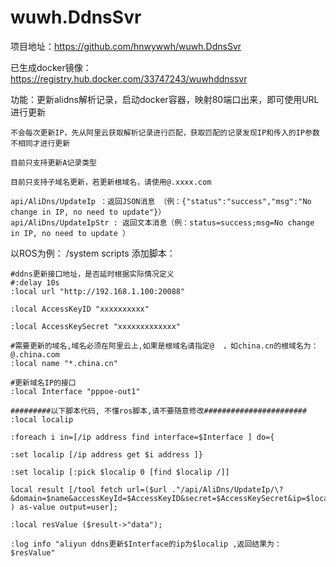 # wuwh.DdnsSvr

项目地址：https://github.com/hnwywwh/wuwh.DdnsSvr

已生成docker镜像：https://registry.hub.docker.com/33747243/wuwhddnssvr

功能：更新alidns解析记录，启动docker容器，映射80端口出来，即可使用URL进行更新

	不会每次更新IP，先从阿里云获取解析记录进行匹配，获取匹配的记录发现IP和传入的IP参数不相同才进行更新

    目前只支持更新A记录类型

    目前只支持子域名更新，若更新根域名，请使用@.xxxx.com

    api/AliDns/UpdateIp ：返回JSON消息 （例：{"status":"success","msg":"No change in IP, no need to update"}）
    api/AliDns/UpdateIpStr : 返回文本消息（例：status=success;msg=No change in IP, no need to update ）

以ROS为例：
/system scripts
添加脚本：

    #ddns更新接口地址，是否延时根据实际情况定义
    #:delay 10s 
    :local url "http://192.168.1.100:20088"

    :local AccessKeyID "xxxxxxxxxx"

    :local AccessKeySecret "xxxxxxxxxxxxx"

    #需要更新的域名,域名必须在阿里云上,如果是根域名请指定@  ，如china.cn的根域名为：@.china.com
    :local name "*.china.cn"

    #更新域名IP的接口
    :local Interface "pppoe-out1"

    #########以下脚本代码, 不懂ros脚本,请不要随意修改#######################
    :local localip

    :foreach i in=[/ip address find interface=$Interface ] do={

    :set localip [/ip address get $i address ]}

    :set localip [:pick $localip 0 [find $localip /]]

    local result [/tool fetch url=($url ."/api/AliDns/UpdateIp/\?&domain=$name&accessKeyId=$AccessKeyID&secret=$AccessKeySecret&ip=$localip" ) as-value output=user];

    :local resValue ($result->"data");

    :log info "aliyun ddns更新$Interface的ip为$localip ,返回结果为：$resValue"
